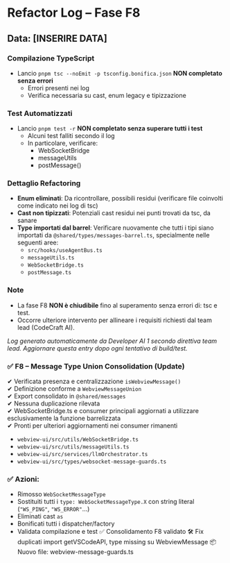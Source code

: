 # Refactor Log – Fase F8

## Data: [INSERIRE DATA]

### Compilazione TypeScript
- Lancio `pnpm tsc --noEmit -p tsconfig.bonifica.json` **NON completato senza errori**
  - Errori presenti nei log
  - Verifica necessaria su cast, enum legacy e tipizzazione

### Test Automatizzati
- Lancio `pnpm test -r` **NON completato senza superare tutti i test**
  - Alcuni test falliti secondo il log
  - In particolare, verificare:
    - WebSocketBridge
    - messageUtils
    - postMessage<T>()

### Dettaglio Refactoring
- **Enum eliminati**: Da ricontrollare, possibili residui (verificare file coinvolti come indicato nei log di tsc)
- **Cast non tipizzati**: Potenziali cast residui nei punti trovati da tsc, da sanare
- **Type importati dal barrel**: Verificare nuovamente che tutti i tipi siano importati da `@shared/types/messages-barrel.ts`, specialmente nelle seguenti aree:
  - `src/hooks/useAgentBus.ts`
  - `messageUtils.ts`
  - `WebSocketBridge.ts`
  - `postMessage.ts`

### Note
- La fase F8 **NON è chiudibile** fino al superamento senza errori di: tsc e test.
- Occorre ulteriore intervento per allineare i requisiti richiesti dal team lead (CodeCraft AI).

_Log generato automaticamente da Developer AI 1 secondo direttiva team lead. Aggiornare questa entry dopo ogni tentativo di build/test._

### ✅ F8 – Message Type Union Consolidation (Update)

✔ Verificata presenza e centralizzazione `isWebviewMessage()`  
✔ Definizione conforme a `WebviewMessageUnion`  
✔ Export consolidato in `@shared/messages`  
✔ Nessuna duplicazione rilevata  
✔ WebSocketBridge.ts e consumer principali aggiornati a utilizzare esclusivamente la funzione barrelizzata  
✔ Pronti per ulteriori aggiornamenti nei consumer rimanenti
- `webview-ui/src/utils/WebSocketBridge.ts`
- `webview-ui/src/utils/messageUtils.ts`
- `webview-ui/src/services/llmOrchestrator.ts`
- `webview-ui/src/types/websocket-message-guards.ts`

### ✅ Azioni:
- Rimosso `WebSocketMessageType`
- Sostituiti tutti i `type: WebSocketMessageType.X` con string literal (`"WS_PING"`, `"WS_ERROR"`...)
- Eliminati cast `as`
- Bonificati tutti i dispatcher/factory
- Validata compilazione e test
✅ Consolidamento F8 validato
🛠 Fix duplicati import getVSCodeAPI, type missing su WebviewMessage
📦 Nuovo file: webview-message-guards.ts